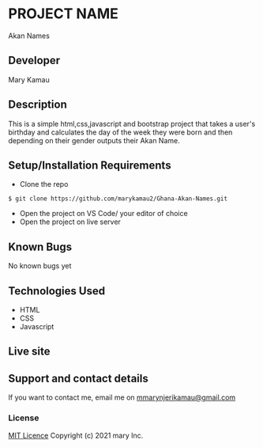 # PROJECT NAME
 Akan Names
## Developer
 Mary Kamau
## Description
This is a simple html,css,javascript and bootstrap project that takes a user's birthday and calculates the day of the week they were born and then depending on their gender outputs their Akan Name. 
## Setup/Installation Requirements
* Clone the repo
```
$ git clone https://github.com/marykamau2/Ghana-Akan-Names.git
```
* Open  the project on VS Code/ your editor of choice
* Open the project on live server
## Known Bugs
No known bugs yet
## Technologies Used
* HTML
* CSS
* Javascript
## Live site

## Support and contact details
If you want to contact me, email me on mmarynjerikamau@gmail.com
### License
[MIT Licence](https://choosealicense.com/licenses/mit/)
Copyright (c) 2021 mary Inc.
